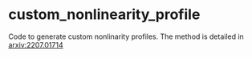 # custom_nonlinearity_profile
Code to generate custom nonlinarity profiles. The method is detailed in [arxiv:2207.01714](https://arxiv.org/abs/2207.01714)
